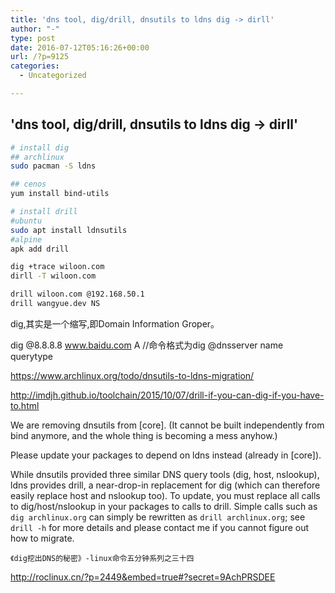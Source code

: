 ```yaml
---
title: 'dns tool, dig/drill, dnsutils to ldns dig -> dirll'
author: "-"
type: post
date: 2016-07-12T05:16:26+00:00
url: /?p=9125
categories:
  - Uncategorized

---
```

## 'dns tool, dig/drill, dnsutils to ldns dig -> dirll'
```bash
# install dig
## archlinux
sudo pacman -S ldns

## cenos
yum install bind-utils

# install drill
#ubuntu
sudo apt install ldnsutils
#alpine
apk add drill

dig +trace wiloon.com
dirll -T wiloon.com

drill wiloon.com @192.168.50.1
drill wangyue.dev NS
```

dig,其实是一个缩写,即Domain Information Groper。

dig @8.8.8.8 www.baidu.com A //命令格式为dig @dnsserver name querytype

https://www.archlinux.org/todo/dnsutils-to-ldns-migration/

http://imdjh.github.io/toolchain/2015/10/07/drill-if-you-can-dig-if-you-have-to.html

We are removing dnsutils from [core]. (It cannot be built independently from bind anymore, and the whole thing is becoming a mess anyhow.)

Please update your packages to depend on ldns instead (already in [core]).

While dnsutils provided three similar DNS query tools (dig, host, nslookup), ldns provides drill, a near-drop-in replacement for dig (which can therefore easily replace host and nslookup too). To update, you must replace all calls to dig/host/nslookup in your packages to calls to drill. Simple calls such as `dig archlinux.org` can simply be rewritten as `drill archlinux.org`; see `drill -h` for more details and please contact me if you cannot figure out how to migrate.


  
    《dig挖出DNS的秘密》-linux命令五分钟系列之三十四
  


http://roclinux.cn/?p=2449&embed=true#?secret=9AchPRSDEE